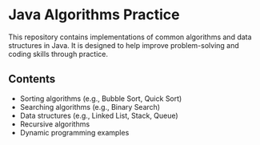 # Java Algorithms Practice

This repository contains implementations of common algorithms and data structures in Java. It is designed to help improve problem-solving and coding skills through practice.

## Contents

- Sorting algorithms (e.g., Bubble Sort, Quick Sort)
- Searching algorithms (e.g., Binary Search)
- Data structures (e.g., Linked List, Stack, Queue)
- Recursive algorithms
- Dynamic programming examples
